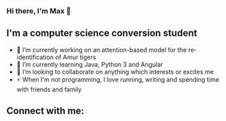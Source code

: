 ### Hi there, I'm Max 👋

## I'm a computer science conversion student

- 🔭 I’m currently working on an attention-based model for the re-identification of Amur tigers
- 🌱 I’m currently learning Java, Python 3 and Angular
- 👯 I’m looking to collaborate on anything which interests or excites me
- ⚡ When I'm not programming, I love running, writing and spending time with friends and family

## Connect with me:
